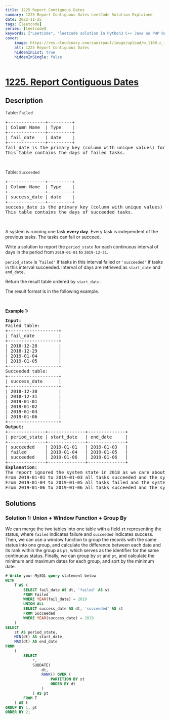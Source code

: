 ```yaml
---
title: 1225 Report Contiguous Dates
summary: 1225 Report Contiguous Dates LeetCode Solution Explained
date: 2022-11-25
tags: [leetcode]
series: [leetcode]
keywords: ["LeetCode", "leetcode solution in Python3 C++ Java Go PHP Ruby Swift TypeScript Rust C# JavaScript C", "1225 Report Contiguous Dates LeetCode Solution Explained in all languages"]
cover:
    image: https://res.cloudinary.com/samirpaul/image/upload/w_1100,c_fit,co_rgb:FFFFFF,l_text:Arial_75_bold:1225 Report Contiguous Dates - Solution Explained/problem-solving.webp
    alt: 1225 Report Contiguous Dates
    hiddenInList: true
    hiddenInSingle: false
---
```



# [1225. Report Contiguous Dates](https://leetcode.com/problems/report-contiguous-dates)


## Description

<p>Table: <code>Failed</code></p>

<pre>
+--------------+---------+
| Column Name  | Type    |
+--------------+---------+
| fail_date    | date    |
+--------------+---------+
fail_date is the primary key (column with unique values) for this table.
This table contains the days of failed tasks.
</pre>

<p>&nbsp;</p>

<p>Table: <code>Succeeded</code></p>

<pre>
+--------------+---------+
| Column Name  | Type    |
+--------------+---------+
| success_date | date    |
+--------------+---------+
success_date is the primary key (column with unique values) for this table.
This table contains the days of succeeded tasks.
</pre>

<p>&nbsp;</p>

<p>A system is running one task <strong>every day</strong>. Every task is independent of the previous tasks. The tasks can fail or succeed.</p>

<p>Write a solution&nbsp;to report the&nbsp;<code>period_state</code> for each continuous interval of days in the period from <code>2019-01-01</code> to <code>2019-12-31</code>.</p>

<p><code>period_state</code> is <em>&#39;</em><code>failed&#39;</code><em> </em>if tasks in this interval failed or <code>&#39;succeeded&#39;</code> if tasks in this interval succeeded. Interval of days are retrieved as <code>start_date</code> and <code>end_date.</code></p>

<p>Return the result table ordered by <code>start_date</code>.</p>

<p>The&nbsp;result format is in the following example.</p>

<p>&nbsp;</p>
<p><strong class="example">Example 1:</strong></p>

<pre>
<strong>Input:</strong> 
Failed table:
+-------------------+
| fail_date         |
+-------------------+
| 2018-12-28        |
| 2018-12-29        |
| 2019-01-04        |
| 2019-01-05        |
+-------------------+
Succeeded table:
+-------------------+
| success_date      |
+-------------------+
| 2018-12-30        |
| 2018-12-31        |
| 2019-01-01        |
| 2019-01-02        |
| 2019-01-03        |
| 2019-01-06        |
+-------------------+
<strong>Output:</strong> 
+--------------+--------------+--------------+
| period_state | start_date   | end_date     |
+--------------+--------------+--------------+
| succeeded    | 2019-01-01   | 2019-01-03   |
| failed       | 2019-01-04   | 2019-01-05   |
| succeeded    | 2019-01-06   | 2019-01-06   |
+--------------+--------------+--------------+
<strong>Explanation:</strong> 
The report ignored the system state in 2018 as we care about the system in the period 2019-01-01 to 2019-12-31.
From 2019-01-01 to 2019-01-03 all tasks succeeded and the system state was &quot;succeeded&quot;.
From 2019-01-04 to 2019-01-05 all tasks failed and the system state was &quot;failed&quot;.
From 2019-01-06 to 2019-01-06 all tasks succeeded and the system state was &quot;succeeded&quot;.
</pre>

## Solutions

### Solution 1: Union + Window Function + Group By

We can merge the two tables into one table with a field `st` representing the status, where `failed` indicates failure and `succeeded` indicates success. Then, we can use a window function to group the records with the same status into one group, and calculate the difference between each date and its rank within the group as `pt`, which serves as the identifier for the same continuous status. Finally, we can group by `st` and `pt`, and calculate the minimum and maximum dates for each group, and sort by the minimum date.

<!-- tabs:start -->

```sql
# Write your MySQL query statement below
WITH
    T AS (
        SELECT fail_date AS dt, 'failed' AS st
        FROM Failed
        WHERE YEAR(fail_date) = 2019
        UNION ALL
        SELECT success_date AS dt, 'succeeded' AS st
        FROM Succeeded
        WHERE YEAR(success_date) = 2019
    )
SELECT
    st AS period_state,
    MIN(dt) AS start_date,
    MAX(dt) AS end_date
FROM
    (
        SELECT
            *,
            SUBDATE(
                dt,
                RANK() OVER (
                    PARTITION BY st
                    ORDER BY dt
                )
            ) AS pt
        FROM T
    ) AS t
GROUP BY 1, pt
ORDER BY 2;
```

<!-- tabs:end -->

<!-- end -->
